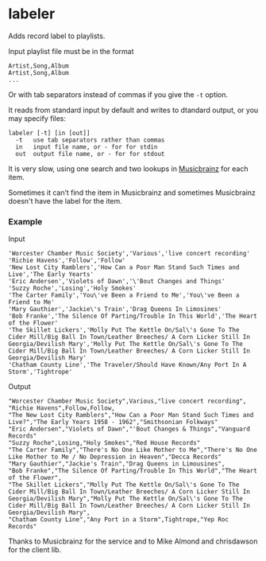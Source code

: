 # labeler

Adds record label to playlists.

Input playlist file must be in the format

    Artist,Song,Album
    Artist,Song,Album
    ...

Or with tab separators instead of commas if you give the `-t` option.

It reads from standard input by default and writes to dtandard output, or you may specify files:

    labeler [-t] [in [out]]
      -t   use tab separators rather than commas
      in   input file name, or - for for stdin
      out  output file name, or - for for stdout

It is very slow, using one search and two lookups in [Musicbrainz](http://musicbrainz.org/)
for each item.

Sometimes it can’t find the item in Musicbrainz and sometimes Musicbrainz doesn't have the label
for the item.

### Example

Input

    'Worcester Chamber Music Society','Various','live concert recording'
    'Richie Havens','Follow','Follow'
    'New Lost City Ramblers','How Can a Poor Man Stand Such Times and Live','The Early Yearts'
    'Eric Andersen','Violets of Dawn','\'Bout Changes and Things'
    'Suzzy Roche','Losing','Holy Smokes'
    'The Carter Family','You\'ve Been a Friend to Me','You\'ve Been a Friend to Me'
    'Mary Gauthier','Jackie\'s Train','Drag Queens In Limosines'
    'Bob Franke','The Silence Of Parting/Trouble In This World','The Heart of the Flower'
    'The Skillet Lickers','Molly Put The Kettle On/Sal\'s Gone To The Cider Mill/Big Ball In Town/Leather Breeches/ A Corn Licker Still In Georgia/Devilish Mary','Molly Put The Kettle On/Sal\'s Gone To The Cider Mill/Big Ball In Town/Leather Breeches/ A Corn Licker Still In Georgia/Devilish Mary'
    'Chatham County Line','The Traveler/Should Have Known/Any Port In A Storm','Tightrope'

Output

    "Worcester Chamber Music Society",Various,"live concert recording",
    "Richie Havens",Follow,Follow,
    "The New Lost City Ramblers","How Can a Poor Man Stand Such Times and Live?","The Early Years 1958 - 1962","Smithsonian Folkways"
    "Eric Andersen","Violets of Dawn","'Bout Changes & Things","Vanguard Records"
    "Suzzy Roche",Losing,"Holy Smokes","Red House Records"
    "The Carter Family","There's No One Like Mother to Me","There's No One Like Mother to Me / No Depression in Heaven","Decca Records"
    "Mary Gauthier","Jackie's Train","Drag Queens in Limousines",
    "Bob Franke","The Silence Of Parting/Trouble In This World","The Heart of the Flower",
    "The Skillet Lickers","Molly Put The Kettle On/Sal\'s Gone To The Cider Mill/Big Ball In Town/Leather Breeches/ A Corn Licker Still In Georgia/Devilish Mary","Molly Put The Kettle On/Sal\'s Gone To The Cider Mill/Big Ball In Town/Leather Breeches/ A Corn Licker Still In Georgia/Devilish Mary",
    "Chatham County Line","Any Port in a Storm",Tightrope,"Yep Roc Records"

Thanks to Musicbrainz for the service and to Mike Almond and chrisdawson for the client lib.

